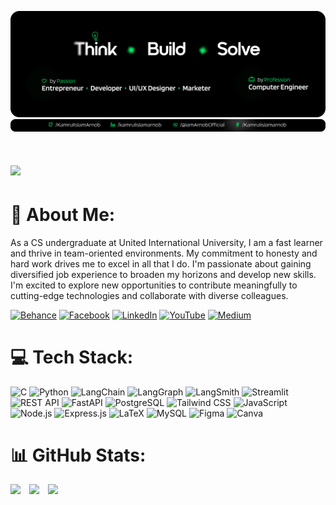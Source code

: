 
![Alt text](./assets/1.png)
![Alt text](./assets/3.png)

<h1 align="left">
  <img src="https://readme-typing-svg.demolab.com?font=Anton&weight=800&size=23&pause=1000&color=00FF6A&width=600&lines=Hey+!+I'm+Arnob...;A+Backend+Developer+%26+AI+Enthusiast+⚡;" />
</h1>




# 💫 About Me:
As a CS undergraduate at United International University, I am a fast learner and thrive in team-oriented environments. My commitment to honesty and hard work drives me to excel in all that I do. I'm passionate about gaining diversified job experience to broaden my horizons and develop new skills. I'm excited to explore new opportunities to contribute meaningfully to cutting-edge technologies and collaborate with diverse colleagues.


[![Behance](https://img.shields.io/badge/Behance-1769ff?logo=behance&logoColor=white)](https://www.behance.net/Kamrulislamarnob) 
[![Facebook](https://img.shields.io/badge/Facebook-%231877F2.svg?logo=Facebook&logoColor=white)](https://www.facebook.com/Kamrulislamarnob/) 
[![LinkedIn](https://img.shields.io/badge/LinkedIn-%230077B5.svg?logo=linkedin&logoColor=white)](https://www.linkedin.com/in/kamrulislamarnob/) 
[![YouTube](https://img.shields.io/badge/YouTube-%23FF0000.svg?logo=YouTube&logoColor=white)](https://www.youtube.com/@IamArnobOfficial) 
[![Medium](https://img.shields.io/badge/Medium-12100E?logo=medium&logoColor=white)](https://medium.com/@connect.arnob)


# 💻 Tech Stack:
![C](https://img.shields.io/badge/C-000000?style=for-the-badge&logo=c&logoColor=white&borderRadius=5)
![Python](https://img.shields.io/badge/Python-3776AB?style=for-the-badge&logo=python&logoColor=white&borderRadius=15)
![LangChain](https://img.shields.io/badge/LangChain-10B981?style=for-the-badge&logo=LangChain&logoColor=white&borderRadius=5)
![LangGraph](https://img.shields.io/badge/LangGraph-6366F1?style=for-the-badge&logo=LangGraph&logoColor=white&borderRadius=5)
![LangSmith](https://img.shields.io/badge/LangSmith-EC4899?style=for-the-badge&logo=LangSmith&logoColor=white&borderRadius=5)
![Streamlit](https://img.shields.io/badge/Streamlit-FF4B4B?style=for-the-badge&logo=streamlit&logoColor=white&borderRadius=5)
![REST API](https://img.shields.io/badge/REST_API-008080?style=for-the-badge&logo=rest-api&logoColor=white&borderRadius=5)
![FastAPI](https://img.shields.io/badge/FastAPI-009688?style=for-the-badge&logo=fastapi&logoColor=white&borderRadius=5)
![PostgreSQL](https://img.shields.io/badge/PostgreSQL-4169E1?style=for-the-badge&logo=postgresql&logoColor=white&borderRadius=5)
![Tailwind CSS](https://img.shields.io/badge/TailwindCSS-06B6D4?style=for-the-badge&logo=tailwindcss&logoColor=white&borderRadius=5)
![JavaScript](https://img.shields.io/badge/JavaScript-F7DF1E?style=for-the-badge&logo=javascript&logoColor=black&borderRadius=5)
![Node.js](https://img.shields.io/badge/Node.js-339933?style=for-the-badge&logo=node.js&logoColor=white&borderRadius=5)
![Express.js](https://img.shields.io/badge/Express.js-000000?style=for-the-badge&logo=express&logoColor=white&borderRadius=5)
![LaTeX](https://img.shields.io/badge/LaTeX-008080?style=for-the-badge&logo=latex&logoColor=white&borderRadius=5)
![MySQL](https://img.shields.io/badge/MySQL-4479A1?style=for-the-badge&logo=mysql&logoColor=white&borderRadius=5)
![Figma](https://img.shields.io/badge/Figma-F24E1E?style=for-the-badge&logo=figma&logoColor=white&borderRadius=5)
![Canva](https://img.shields.io/badge/Canva-00C4CC?style=for-the-badge&logo=canva&logoColor=white&borderRadius=5)





# 📊 GitHub Stats:
<p>
  <img src="https://github-readme-stats.vercel.app/api?username=KamrulIslamArnob&hide_border=true&include_all_commits=false&count_private=false&title_color=00FF6A&text_color=00FF6A&icon_color=00FF6A&bg_color=000000" height="150" style="display:inline-block; margin-right:10px;" />
  
  <img src="https://github-readme-stats.vercel.app/api/top-langs/?username=KamrulIslamArnob&hide_border=true&include_all_commits=false&count_private=false&layout=compact&title_color=00FF6A&text_color=00FF6A&icon_color=00FF6A&bg_color=000000" height="150" style="display:inline-block; margin-right:10px;" />
  
  <img src="https://github-profile-trophy.vercel.app/?username=KamrulIslamArnob&theme=dracula&no-frame=true&no-bg=true&margin-w=4" height="150" style="display:inline-block;" />
</p>